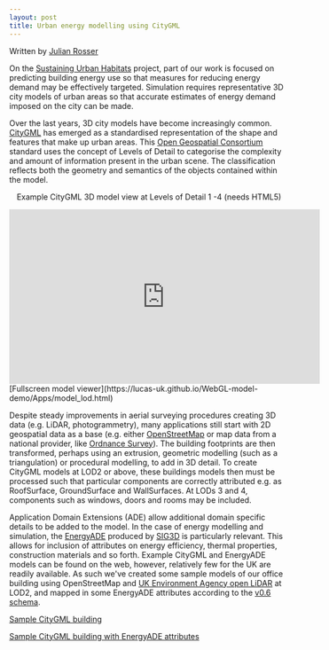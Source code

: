 ```yaml
---
layout: post
title: Urban energy modelling using CityGML
---
```

Written by [Julian Rosser](http://www.nottingham.ac.uk/engineering/people/julian.rosser)

On the [Sustaining Urban Habitats](http://www.nottingham.ac.uk/research/groups/lucas/research/sustaining-urban-habitats-an-interdisciplinary-approach.aspx) project, part of our work is focused on predicting building energy use so that measures for reducing energy demand may be effectively targeted. Simulation requires representative 3D city models of urban areas so that accurate estimates of energy demand imposed on the city can be made. 

Over the last years, 3D city models have become increasingly common. [CityGML](https://www.citygml.org/) has emerged as a standardised representation of the shape and features that make up urban areas. This [Open Geospatial Consortium](http://www.opengeospatial.org) standard uses the concept of Levels of Detail to categorise the complexity and amount of information present in the urban scene. The classification reflects both the geometry and semantics of the objects contained within the model.  

<p align="center">
Example CityGML 3D model view at Levels of Detail 1 -4 (needs HTML5)
</p>
<div class="iframe-container">
    <iframe src="https://lucas-uk.github.io/WebGL-model-demo/Apps/model_lod.html" height="315" width="560" allowfullscreen="" frameborder="0">
    </iframe>
</div>
[Fullscreen model viewer](https://lucas-uk.github.io/WebGL-model-demo/Apps/model_lod.html)

Despite steady improvements in aerial surveying procedures creating 3D data (e.g. LiDAR, photogrammetry), many applications still start with 2D geospatial data as a base (e.g. either [OpenStreetMap](https://www.openstreetmap.org) or map data from a national provider, like [Ordnance Survey](http://www.ordnancesurvey.co.uk)). The building footprints are then transformed, perhaps using an extrusion, geometric modelling (such as a triangulation) or procedural modelling, to add in 3D detail. To create CityGML models at LOD2 or above, these buildings models then must be processed such that particular components are correctly attributed e.g. as RoofSurface, GroundSurface and WallSurfaces. At LODs 3 and 4, components such as windows, doors and rooms may be included.

Application Domain Extensions (ADE) allow additional domain specific details to be added to the model. In the case of energy modelling and simulation, the [EnergyADE](http://www.citygmlwiki.org/index.php/CityGML_Energy_ADE) produced by [SIG3D](http://www.sig3d.de/) is particularly relevant. This allows for inclusion of attributes on energy efficiency, thermal properties, construction materials and so forth. Example CityGML and EnergyADE models can be found on the web, however, relatively few for the UK are readily available. As such we've created some sample models of our office building using OpenStreetMap and [UK Environment Agency open LiDAR](https://data.gov.uk/dataset/lidar-composite-dsm-1m1) at LOD2, and mapped in some EnergyADE attributes according to the [v0.6 schema](https://github.com/cstb/citygml-energy). 

[Sample CityGML building](https://lucas-uk.github.io/public/Lenton_Hurst_OSM_CityGML.xml)

[Sample CityGML building with EnergyADE attributes](https://lucas-uk.github.io/public/Lenton_Hurst_OSM_CityGML_EnergyADE.xml)
